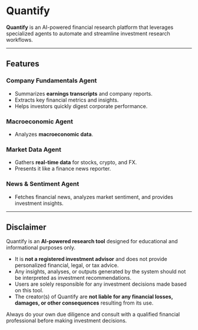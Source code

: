 # Quantify

**Quantify** is an AI-powered financial research platform that leverages specialized agents to automate and streamline investment research workflows.

---

## Features

### Company Fundamentals Agent
- Summarizes **earnings transcripts** and company reports.
- Extracts key financial metrics and insights.
- Helps investors quickly digest corporate performance.

### Macroeconomic Agent
- Analyzes **macroeconomic data**.

### Market Data Agent
- Gathers **real-time data** for stocks, crypto, and FX.
- Presents it like a finance news reporter.

### News & Sentiment Agent
- Fetches financial news, analyzes market sentiment, and provides investment insights.

---

## Disclaimer
Quantify is an **AI-powered research tool** designed for educational and informational purposes only.
- It is **not a registered investment advisor** and does not provide personalized financial, legal, or tax advice.
- Any insights, analyses, or outputs generated by the system should not be interpreted as investment recommendations.
- Users are solely responsible for any investment decisions made based on this tool.
- The creator(s) of Quantify are **not liable for any financial losses, damages, or other consequences** resulting from its use.

Always do your own due diligence and consult with a qualified financial professional before making investment decisions.
